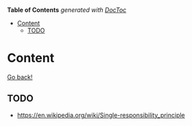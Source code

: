 <!-- START doctoc generated TOC please keep comment here to allow auto update -->
<!-- DON'T EDIT THIS SECTION, INSTEAD RE-RUN doctoc TO UPDATE -->
**Table of Contents**  *generated with [DocToc](https://github.com/thlorenz/doctoc)*

- [Content](#content)
  - [TODO](#todo)

<!-- END doctoc generated TOC please keep comment here to allow auto update -->

# Content
[Go back!](../README.md)

## TODO

- https://en.wikipedia.org/wiki/Single-responsibility_principle